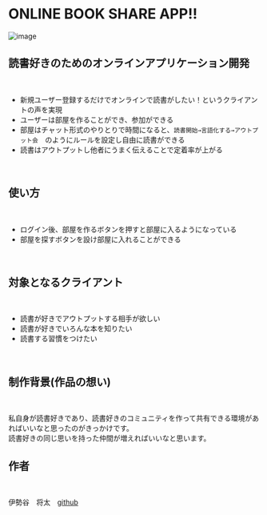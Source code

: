 # ONLINE BOOK SHARE APP!!

![image](https://user-images.githubusercontent.com/58540888/82286685-39821200-99d9-11ea-82d5-dc45204a3b80.png)

## 読書好きのためのオンラインアプリケーション開発

<br>

- 新規ユーザー登録するだけでオンラインで読書がしたい！というクライアントの声を実現
- ユーザーは部屋を作ることができ、参加ができる
- 部屋はチャット形式のやりとりで時間になると、`読書開始→言語化する→アウトプット会`　のようにルールを設定し自由に読書ができる
- 読書はアウトプットし他者にうまく伝えることで定着率が上がる
<br>

## 使い方
<br>

- ログイン後、部屋を作るボタンを押すと部屋に入るようになっている
- 部屋を探すボタンを設け部屋に入れることができる
<br>

## 対象となるクライアント
<br>

- 読書が好きでアウトプットする相手が欲しい
- 読書が好きでいろんな本を知りたい
- 読書する習慣をつけたい
<br>

## 制作背景(作品の想い)
<br>

 私自身が読書好きであり、読書好きのコミュニティを作って共有できる環境があればいいなと思ったのがきっかけです。<br>
 読書好きの同じ思いを持った仲間が増えればいいなと思います。
<br>

## 作者
<br>

伊勢谷　将太　[github](https://github.com/tonnkatubooy)

